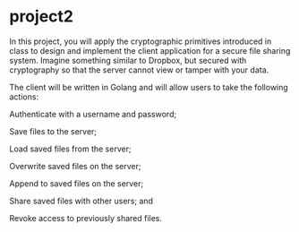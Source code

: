 # project2
In this project, you will apply the cryptographic primitives introduced in class to design and implement the client application for a secure file sharing system. Imagine something similar to Dropbox, but secured with cryptography so that the server cannot view or tamper with your data.

The client will be written in Golang and will allow users to take the following actions:

Authenticate with a username and password;

Save files to the server;

Load saved files from the server;

Overwrite saved files on the server;

Append to saved files on the server;

Share saved files with other users; and

Revoke access to previously shared files.


